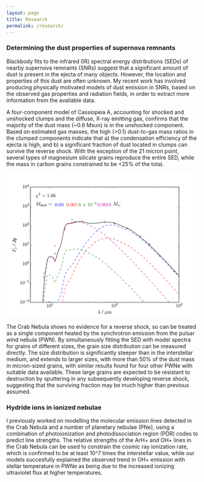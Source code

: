 ```yaml
---
layout: page
title: Research
permalink: /research/
---
```

### Determining the dust properties of supernova remnants

Blackbody fits to the infrared (IR) spectral energy distributions (SEDs) of nearby supernova remnants (SNRs) suggest that a significant amount of dust is present in the ejecta of many objects. However, the location and properties of this dust are often unknown. My recent work has involved producing physically motivated models of dust emission in SNRs, based on the observed gas properties and radiation fields, in order to extract more information from the available data.

A four-component model of Cassiopeia A, accounting for shocked and unshocked clumps and the diffuse, X-ray emitting gas, confirms that the majority of the dust mass (~0.6 Msun) is in the unshocked component. Based on estimated gas masses, the high (>0.1) dust-to-gas mass ratios in the clumped components indicate that a) the condensation efficiency of the ejecta is high, and b) a significant fraction of dust  located in clumps can survive the reverse shock. With the exception of the 21 micron point, several types of magnesium silicate grains reproduce the entire SED, while the mass in carbon grains constrained to be <25% of the total.

![Cas A dust SED fit](https://raw.githubusercontent.com/fpriestley/fpriestley.github.io/master/casAdust.png)

The Crab Nebula shows no evidence for a reverse shock, so can be treated as a single component heated by the synchrotron emission from the pulsar wind nebula (PWN). By simultaneously fitting the SED with model spectra for grains of different sizes, the grain size distribution can be measured directly. The size distribution is significantly steeper than in the interstellar medium, and extends to larger sizes, with more than 50% of the dust mass in micron-sized grains, with similar results found for four other PWNe with suitable data available. These large grains are expected to be resistant to destruction by sputtering in any subsequently developing reverse shock, suggesting that the surviving fraction may be much higher than previous assumed.

### Hydride ions in ionized nebulae

I previously worked on modelling the molecular emission lines detected in the Crab Nebula and a number of planetary nebulae (PNe), using a combination of photoionization and photodissociation region (PDR) codes to predict line strengths. The relative strengths of the ArH+ and OH+ lines in the Crab Nebula can be used to constrain the cosmic ray ionization rate, which is confirmed to be at least 10^7 times the interstellar value, while our models succesfully explained the observed trend in OH+ emission with stellar temperature in PWNe as being due to the increased ionizing ultraviolet flux at higher temperatures.
